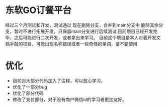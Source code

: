 # 东软GO订餐平台
经过三个月测试和开发，测试通过
现在删除分支，合并到main分支中
删除其余分支，暂时不进行拓展开发，只保留main分支进行后续测试
目前项目已经开发完毕，之后可能进行二次开发，或者拿出来学习。
目前这个项目是本人对着开发文档手敲的项目，可能出现名称错误或者一些奇怪的单词，请不要使用


# 优化
 - 目前对大部分代码加入了注释，可以放心学习。
 - 优化了一部分bug
 - 优化了部分代码
 - 修改了支付部分，对于没有商户微信id的学习者更加友好。